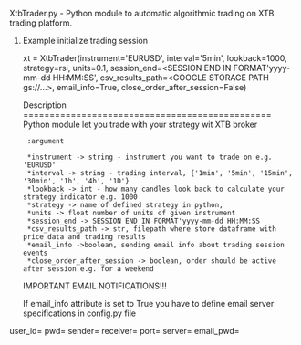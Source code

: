 XtbTrader.py - Python module to automatic algorithmic trading on XTB trading platform.

1. Example initialize trading session

   xt = XtbTrader(instrument='EURUSD', interval='5min', lookback=1000, strategy=rsi,
                   units=0.1, session_end=<SESSION END IN FORMAT'yyyy-mm-dd HH:MM:SS', csv_results_path=<GOOGLE STORAGE PATH gs://...>, email_info=True, close_order_after_session=False)



   Description
        ===============================================
        Python module let you trade with your strategy wit XTB broker

        :argument
        
        *instrument -> string - instrument you want to trade on e.g. 'EURUSD'
        *interval -> string - trading interval, {'1min', '5min', '15min', '30min', '1h', '4h', '1D'}
        *lookback -> int - how many candles look back to calculate your strategy indicator e.g. 1000
        *strategy -> name of defined strategy in python,
        *units -> float number of units of given instrument
        *session_end -> SESSION END IN FORMAT'yyyy-mm-dd HH:MM:SS
        *csv_results_path -> str, filepath where store dataframe with price data and trading results
        *email_info ->boolean, sending email info about trading session events
        *close_order_after_session -> boolean, order should be active after session e.g. for a weekend


   IMPORTANT EMAIL NOTIFICATIONS!!!

   If email_info attribute is set to True you have to define email server specifications in config.py file

  user_id=<XTB API USER ID REAL OR DEMO>
  pwd=<XTB PASSWORD>
  sender=<YOUR EMAIL ADDRESS SENDER>
  receiver=<YOUR EMAIL ADDRESS RECEIVER>
  port=<EMAIL PORT>
  server=<EMAIL SERVER>
  email_pwd=<EMAIL PASSWORD>

   
